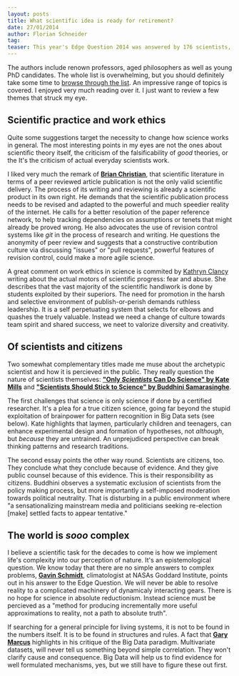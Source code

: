 ```yaml
---
layout: posts
title: What scientific idea is ready for retirement?
date: 27/01/2014
author: Florian Schneider
tag:
teaser: This year's Edge Question 2014 was answered by 176 scientists, writers, philosophers, ... thinkers. One hundred and seventy six pleas for a sane way of thinking.
---
```

 
The authors include renown professors, aged philosophers as well as young PhD candidates. The whole list is overwhelming, but you should definitely take some time to [browse through the list](http://www.edge.org/contributors/what-scientific-idea-is-ready-for-retirement). An impressive range of topics is covered. I enjoyed very much reading over it. I just want to review a few themes that struck my eye. 

## Scientific practice and work ethics

Quite some suggestions target the necessity to change how science works in general. The most interesting points in my eyes are not the ones about scientific theory itself, the criticism of the falsificability of *good* theories, or the 
It's the criticism of actual everyday scientists work. 

I liked very much the remark of [**Brian Christian**](http://www.edge.org/response-detail/25514), that scientific literature in terms of a peer reviewed article publication is not the only valid scientific delivery. The process of its writing and reviewing is already a scientific product in its own right. He demands that the scientific publication process needs to be revised and adapted to the powerful and much speedier reality of the internet. He calls for a better resolution of the paper reference network, to help tracking dependencies on assumptions or tenets that might already be proved wrong. He also advocates the use of revision control systems like *git* in the process of research and writing. He questions the anonymity of peer review and suggests that a constructive contribution culture via discussing "issues" or "pull requests", powerful features of revision control, could make a more agile science.  

A great comment on work ethics in science is commited by [Kathryn Clancy](http://www.edge.org/response-detail/25516) writing about the actual motors of scientific progress: fear and abuse. She describes that the vast majority of the scientific handiwork is done by students exploited by their superiors. The need for promotion in the harsh and selective environment of publish-or-perish demands ruthless leadership. It is a self perpetuating system that selects for elbows and quashes the truely valuable. Instead we need a change of culture towards team spirit and shared success, we neet to valorize diversity and creativity. 


## Of scientists and citizens

Two somewhat complementary titles made me muse about the archetypic scientist and how it is percieved in the public. They really question the nature of scientists themselves: [**"Only *Scientists* Can Do Science" by Kate Mills**](http://www.edge.org/response-detail/25504)  and [**"Scientists Should Stick to Science"  by Buddhini Samarasinghe**](http://www.edge.org/response-detail/25464). 

The first challenges that science is only science if done by a certified researcher. It's a plea for a true citizen science, going far beyond the stupid exploitation of brainpower for pattern recognition in Big Data sets (see below). Kate highlights that laymen, particularly children and teenagers, can enhance experimental design and formation of hypotheses, not *although*, but *because* they are untrained. An unprejudiced perspective can break thinking patterns and research traditions. 

The second essay points the other way round. Scientists are citizens, too. They conclude what they conclude because of evidence. And they give public counsel because of this evidence. This is their responsibility as citizens. Buddhini observes a systematic exclusion of scientists from the policy making process, but more importantly a self-imposed moderation towards political neutrality. That is disturbing in a public environment where "a sensationalizing mainstream media and politicians seeking re-election \[make\] settled facts to appear tentative."

## The world is *sooo* complex

I believe a scientific task for the decades to come is how we implement life's complexity into our perception of nature. It's an epistemological question. We know today that there are no simple answers to complex problems, [**Gavin Schmidt**](http://www.edge.org/response-detail/25484), climatologist at NASAs Goddard Institute, points out in his answer to the Edge Question. We will never be able to resolve reality to a complicated machinery of dynamicaly interacting gears. There is no hope for science in absolute reductionism. Instead science must be percieved as a "method for producing incrementally more useful approximations to reality, not a path to absolute truth". 

If searching for a general principle for living systems, it is not to be found in the numbers itself. It is to be found in structures and rules. A fact that [**Gary Marcus**](http://www.edge.org/response-detail/25512) highlights in his critique of the Big Data paradigm. Multivariate datasets, will never tell us something beyond simple correlation. They won't clarify cause and consequence. Big Data will help us to find evidence for well formulated mechanisms, yes, but we still have to figure these out first.